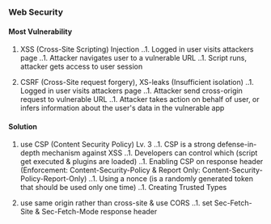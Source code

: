 ### Web Security

#### Most Vulnerability
1. XSS (Cross-Site Scripting) Injection
    ..1. Logged in user visits attackers page
    ..1. Attacker navigates user to a vulnerable URL
    ..1. Script runs, attacker gets access to user session

1. CSRF (Cross-Site request forgery), XS-leaks (Insufficient isolation)
    ..1. Logged in user visits attackers page
    ..1. Attacker send cross-origin request to vulnerable URL
    ..1. Attacker takes action on behalf of user, or infers information about the user's data in the vulnerable app


#### Solution
1. use CSP (Content Security Policy) Lv. 3
    ..1. CSP is a strong defense-in-depth mechanism against XSS
    ..1. Developers can control which (script get executed & plugins are loaded)
    ..1. Enabling CSP on response header (Enforcement: Content-Security-Policy & Report Only: Content-Security-Policy-Report-Only)
    ..1. Using a nonce (is a randomly generated token that should be used only one time)
    ..1. Creating Trusted Types

1. use same origin rather than cross-site & use CORS
    ..1. set Sec-Fetch-Site & Sec-Fetch-Mode response header
